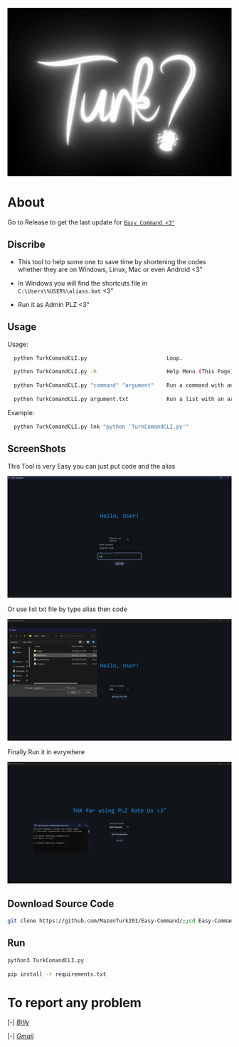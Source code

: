<p align="center">
<img src="https://raw.githubusercontent.com/MazenTurk201/Trash-Images-Storage/refs/heads/main/Turkk.jpg">
</p>

# About

Go to Release to get the last update for [`Easy Command <3"`](https://github.com/MazenTurk201/Easy-Command/releases)


## Discribe

 * This tool to help some one to save time by shortening the codes whether they are on Windows, Linux, Mac or even Android <3"

 * In Windows you will find the shortcuts file in `C:\Users\%USER%\aliass.bat` <3"

 * Run it as Admin PLZ <3"

## Usage
Usage:
```bash
  python TurkComandCLI.py                         Loop.
```
```bash
  python TurkComandCLI.py -h                      Help Menu (This Page).
```
```bash
  python TurkComandCLI.py "command" "argument"    Run a command with an argument.
```
```bash
  python TurkComandCLI.py argument.txt            Run a list with an argument.
```
Example:
```bash
  python TurkComandCLI.py lnk "python 'TurkComandCLI.py'"
```

## ScreenShots
This Tool is very Easy you can just put code and the alias
<p align="center">
<img src="https://raw.githubusercontent.com/MazenTurk201/Trash-Images-Storage/refs/heads/main/1easycommand.png">
</p>
Or use list txt file by type alias then code
<p align="center">
<img src="https://raw.githubusercontent.com/MazenTurk201/Trash-Images-Storage/refs/heads/main/2easycommand.png">
</p>
Finally Run it in evrywhere
<p align="center">
<img src="https://raw.githubusercontent.com/MazenTurk201/Trash-Images-Storage/refs/heads/main/3easycommand.png">
</p>

## Download Source Code
 ```bash
 git clone https://github.com/MazenTurk201/Easy-Command/;;cd Easy-Command;;chmod +x *
 ```

## Run
 ```bash
 python3 TurkComandCLI.py
 ```
 ```bash
 pip install -r requirements.txt
 ```

 # To report any problem


 [-] [*Bitly*](https://bit.ly/m/MazenTURK)

 [-] [*Gmail*](https://mail.google.com/mail/u/0/#inbox?compose=GTvVlcSKkVTRnqhcdnCKGrmdBNQfSLQrcjrDrrhRXjGpJlNsGLRjBPKpWTHBwbfpvzphhWZzprdvh)
